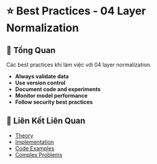 # ⭐ Best Practices - 04 Layer Normalization

## 🎯 Tổng Quan

Các best practices khi làm việc với 04 layer normalization.

- **Always validate data**
- **Use version control**
- **Document code and experiments**
- **Monitor model performance**
- **Follow security best practices**

## 🔗 Liên Kết Liên Quan

- [Theory](./THEORY_04_layer_normalization.md)
- [Implementation](./IMPLEMENTATION_04_layer_normalization.md)
- [Code Examples](./CODE_EXAMPLES_04_layer_normalization.md)
- [Complex Problems](./COMPLEX_PROBLEMS.md)
